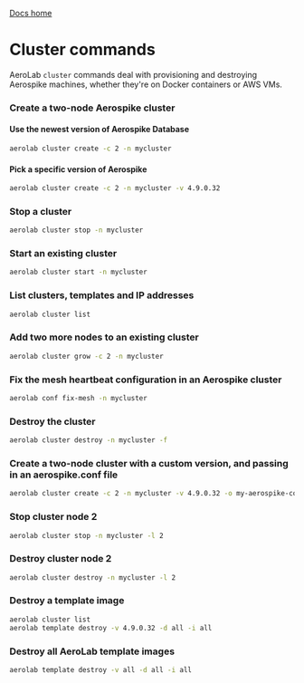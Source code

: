 [Docs home](../../../README.md)

# Cluster commands

AeroLab `cluster` commands deal with provisioning and destroying Aerospike
machines, whether they're on Docker containers or AWS VMs.

### Create a two-node Aerospike cluster

#### Use the newest version of Aerospike Database

```bash
aerolab cluster create -c 2 -n mycluster
```

#### Pick a specific version of Aerospike

```bash
aerolab cluster create -c 2 -n mycluster -v 4.9.0.32
```

### Stop a cluster

```bash
aerolab cluster stop -n mycluster
```

### Start an existing cluster

```bash
aerolab cluster start -n mycluster
```

### List clusters, templates and IP addresses

```bash
aerolab cluster list
```

### Add two more nodes to an existing cluster

```bash
aerolab cluster grow -c 2 -n mycluster
```

### Fix the mesh heartbeat configuration in an Aerospike cluster

```bash
aerolab conf fix-mesh -n mycluster
```

### Destroy the cluster

```bash
aerolab cluster destroy -n mycluster -f
```

### Create a two-node cluster with a custom version, and passing in an aerospike.conf file

```bash
aerolab cluster create -c 2 -n mycluster -v 4.9.0.32 -o my-aerospike-conf-template.conf
```

### Stop cluster node 2

```bash
aerolab cluster stop -n mycluster -l 2
```

### Destroy cluster node 2

```bash
aerolab cluster destroy -n mycluster -l 2
```

### Destroy a template image

```bash
aerolab cluster list
aerolab template destroy -v 4.9.0.32 -d all -i all
```

### Destroy all AeroLab template images

```bash
aerolab template destroy -v all -d all -i all
```
